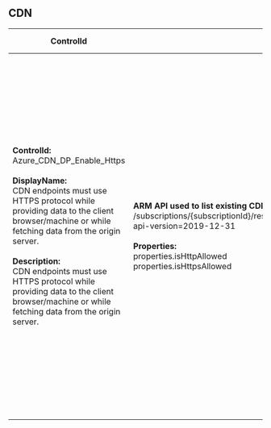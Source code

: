 ## CDN

| ControlId | Dependent Azure API(s) and Properties | Control spec |
|-----------|-------------------------------------|------------------|
| <b>ControlId:</b><br>Azure_CDN_DP_Enable_Https<br><br><b>DisplayName:</b><br>CDN endpoints must use HTTPS protocol while providing data to the client browser/machine or while fetching data from the origin server.<br><br><b>Description: </b><br> CDN endpoints must use HTTPS protocol while providing data to the client browser/machine or while fetching data from the origin server.| <b> ARM API used to list existing CDN endpoints: </b> <br> /subscriptions/{subscriptionId}/resourceGroups/{resourcegroupName}/providers/Microsoft.Cdn/profiles/{profileName}/endpoints? <br> api-version=2019-12-31 <br><br><b>Properties:</b><br> properties.isHttpAllowed <br> properties.isHttpsAllowed | <b>Scope: </b> Applies to all Azure CDN profile.<br><br><b>Config: </b> NA<br><br> <b>Passed: </b><br> CDN endpoints are configured with HTTPS protocol only or HTTP to HTTPs redirection rule. <br><br> <b>Failed: </b><br> CDN endpoints are not configured with HTTPS protocol only or HTTP to HTTPs redirection rule. |